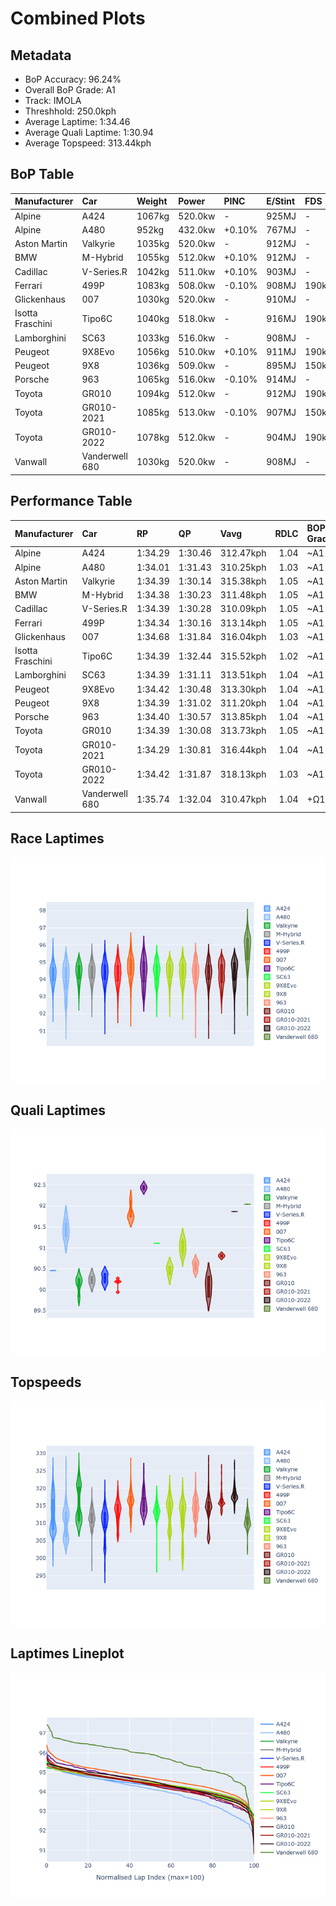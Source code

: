 # Combined Plots

## Metadata

- BoP Accuracy: 96.24%
- Overall BoP Grade: A1
- Track: IMOLA
- Threshhold: 250.0kph
- Average Laptime: 1:34.46
- Average Quali Laptime: 1:30.94
- Average Topspeed: 313.44kph

## BoP Table
| Manufacturer     | Car            | Weight   | Power   | PINC   | E/Stint   | FDS    | RDP    | QDP    | TDP    |
|:-----------------|:---------------|:---------|:--------|:-------|:----------|:-------|:-------|:-------|:-------|
| Alpine           | A424           | 1067kg   | 520.0kw | -      | 925MJ     | -      | 51.64% | 59.31% | 26.80% |
| Alpine           | A480           | 952kg    | 432.0kw | +0.10% | 767MJ     | -      | 53.05% | 74.07% | 48.97% |
| Aston Martin     | Valkyrie       | 1035kg   | 520.0kw | -      | 912MJ     | -      | 53.50% | 53.33% | 21.51% |
| BMW              | M-Hybrid       | 1055kg   | 512.0kw | +0.10% | 912MJ     | -      | 52.89% | 56.22% | 33.41% |
| Cadillac         | V-Series.R     | 1042kg   | 511.0kw | +0.10% | 903MJ     | -      | 48.63% | 60.80% | 19.01% |
| Ferrari          | 499P           | 1083kg   | 508.0kw | -0.10% | 908MJ     | 190kph | 51.38% | 44.98% | 9.83%  |
| Glickenhaus      | 007            | 1030kg   | 520.0kw | -      | 910MJ     | -      | 46.15% | 49.30% | 41.45% |
| Isotta Fraschini | Tipo6C         | 1040kg   | 518.0kw | -      | 916MJ     | 190kph | 43.95% | 47.22% | 31.53% |
| Lamborghini      | SC63           | 1033kg   | 516.0kw | -      | 908MJ     | -      | 48.33% | 60.95% | 28.65% |
| Peugeot          | 9X8Evo         | 1056kg   | 510.0kw | +0.10% | 911MJ     | 190kph | 48.87% | 52.78% | 15.41% |
| Peugeot          | 9X8            | 1036kg   | 509.0kw | -      | 895MJ     | 150kph | 54.54% | 58.39% | 9.69%  |
| Porsche          | 963            | 1065kg   | 516.0kw | -0.10% | 914MJ     | -      | 50.70% | 44.30% | 29.51% |
| Toyota           | GR010          | 1094kg   | 512.0kw | -      | 912MJ     | 190kph | 51.09% | 52.71% | 11.46% |
| Toyota           | GR010-2021     | 1085kg   | 513.0kw | -0.10% | 907MJ     | 150kph | 54.08% | 54.81% | 9.72%  |
| Toyota           | GR010-2022     | 1078kg   | 512.0kw | -      | 904MJ     | 190kph | 53.45% | 68.83% | 9.58%  |
| Vanwall          | Vanderwell 680 | 1030kg   | 520.0kw | -      | 908MJ     | -      | 49.68% | 60.93% | 34.43% |

## Performance Table
| Manufacturer     | Car            | RP      | QP      | Vavg      |   RDLC | BOP-Grade   | Match   |
|:-----------------|:---------------|:--------|:--------|:----------|-------:|:------------|:--------|
| Alpine           | A424           | 1:34.29 | 1:30.46 | 312.47kph |   1.04 | ~A1         | 99.48%  |
| Alpine           | A480           | 1:34.01 | 1:31.43 | 310.25kph |   1.03 | ~A1         | 99.47%  |
| Aston Martin     | Valkyrie       | 1:34.39 | 1:30.14 | 315.38kph |   1.05 | ~A1         | 100.00% |
| BMW              | M-Hybrid       | 1:34.38 | 1:30.23 | 311.48kph |   1.05 | ~A1         | 100.00% |
| Cadillac         | V-Series.R     | 1:34.39 | 1:30.28 | 310.09kph |   1.05 | ~A1         | 99.75%  |
| Ferrari          | 499P           | 1:34.34 | 1:30.16 | 313.14kph |   1.05 | ~A1         | 99.98%  |
| Glickenhaus      | 007            | 1:34.68 | 1:31.84 | 316.04kph |   1.03 | ~A1         | 96.55%  |
| Isotta Fraschini | Tipo6C         | 1:34.39 | 1:32.44 | 315.52kph |   1.02 | ~A1         | 98.51%  |
| Lamborghini      | SC63           | 1:34.39 | 1:31.11 | 313.51kph |   1.04 | ~A1         | 100.00% |
| Peugeot          | 9X8Evo         | 1:34.42 | 1:30.48 | 313.30kph |   1.04 | ~A1         | 100.00% |
| Peugeot          | 9X8            | 1:34.39 | 1:31.02 | 311.20kph |   1.04 | ~A1         | 100.00% |
| Porsche          | 963            | 1:34.40 | 1:30.57 | 313.85kph |   1.04 | ~A1         | 99.85%  |
| Toyota           | GR010          | 1:34.39 | 1:30.08 | 313.73kph |   1.05 | ~A1         | 99.79%  |
| Toyota           | GR010-2021     | 1:34.29 | 1:30.81 | 316.44kph |   1.04 | ~A1         | 100.00% |
| Toyota           | GR010-2022     | 1:34.42 | 1:31.87 | 318.13kph |   1.03 | ~A1         | 99.49%  |
| Vanwall          | Vanderwell 680 | 1:35.74 | 1:32.04 | 310.47kph |   1.04 | +Ω1         | 46.92%  |

## Race Laptimes
![Race Laptimes](images/race_violin.png)

## Quali Laptimes
![Quali Laptimes](images/quali_violin.png)

## Topspeeds
![Topspeeds](images/topspeed_violin.png)

## Laptimes Lineplot
![Laptimes Lineplot](images/laptime_line.png)

